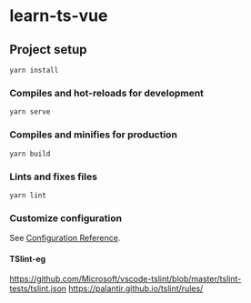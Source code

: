 # learn-ts-vue

## Project setup
```
yarn install
```

### Compiles and hot-reloads for development
```
yarn serve
```

### Compiles and minifies for production
```
yarn build
```

### Lints and fixes files
```
yarn lint
```

### Customize configuration
See [Configuration Reference](https://cli.vuejs.org/config/).


#### TSlint-eg
https://github.com/Microsoft/vscode-tslint/blob/master/tslint-tests/tslint.json
https://palantir.github.io/tslint/rules/
